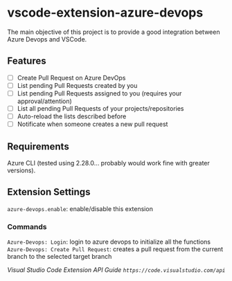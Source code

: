 # vscode-extension-azure-devops

The main objective of this project is to provide a good integration between Azure Devops and VSCode.

## Features

- [ ] Create Pull Request on Azure DevOps
- [ ] List pending Pull Requests created by you
- [ ] List pending Pull Requests assigned to you (requires your approval/attention)
- [ ] List all pending Pull Requests of your projects/repositories
- [ ] Auto-reload the lists described before
- [ ] Notificate when someone creates a new pull request

## Requirements

Azure CLI (tested using 2.28.0... probably would work fine with greater versions).

## Extension Settings

`azure-devops.enable`: enable/disable this extension

### Commands

`Azure-Devops: Login`: login to azure devops to initialize all the functions
`Azure-Devops: Create Pull Request`: creates a pull request from the current branch to the selected target branch

*Visual Studio Code Extension API Guide `https://code.visualstudio.com/api`*
